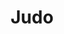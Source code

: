---
title: "Judo"
description: "Tällä sivulla on tietoa judosta."

service:
  enable: true
  service_item:
    - title: "Judo lajina"
      images:
      - "../../images/judothrow2.webp"
      content: |
        Judo on maailman levinnein ja harrastajamääriltään suurin kamppailulaji. Kansainväliseen judoliittoon IJF kuuluu 200 jäsenmaata. Judo on olympialajien joukossa viidenneksi suurin laji kansainvälisen liiton jäsenmaiden lukumäärällä mitattuna. Euroopassa lajia harrastaa yli kaksi miljoonaa ihmistä. Suomessa seuroja on 123 ja harrastajia niissä yhteensä n. 12.500.

        Judo syntyi 1880-luvulla, kun lajin kehittäjä, kasvatustieteen professori, Jigoro Kano muokkasi vanhoista japanilaista taistelutaidoista liikuntamuodon, jossa vastustajaa vahingoittamatta voitiin kilpailla. Judo esiteltiin ensimmäisen kerran Suomessa jo vuonna 1890, jolloin lajin kehittäjä vieraili Helsingissä. Varsinainen judotoiminta alkoi Suomessa 1954. Suomen Judoliitto ry perustettiin vuonna 1958. Olympialajiksi judo valittiin 1964.
        
    - title: "Judo Kokkolassa"
      images:
      - "../../images/judochoke1.webp"
      content: |
        Kokkolassa Judoa on harrastettu kahdeksankymmentäluvun alusta. Aluksi toimittiin Kokkolan Veikkojen puitteissa. Vuodesta 1993 alkaen on toimittu Kokkolan Budon Judojaostona. Judokoita seurassa on noin 30, joista aktiivisesti kilpailevia 5-10 judokaa. Menestystä on tullut aluemestaruuskisoista.

        Kokkolan Budossa joukkoon mahtuu harrastamaan sekä kunto- että kisajudoa. Mattojudoa seurassamme arvostetaan erityisesti.
        
        **Tiedustelut:**
        Jukka Aalto: 050 351 0976
        Timo Sivula: 045 624 5150
        
    - title: "Muksujudo- ja perhejudo"
      images:
      - "../../images/judoukemi.webp"
      content: |
        Kokkolan Budon muksujudoon pääsee 3 – 6 vuotiaana aikuisen kanssa. Nimi Judo tarkoittaa pehmeää tietä ja sen mukaisesti vastustajaa ei lyödä eikä potkita, vaan Judo opettaa joustamaan sekä fyysisesti että henkisesti.

        Mitä nuorempana aloittaa, sen paremmat mahdollisuudet ovat elinikäisen oppimisen aikana omaksua vaikeatkin tekniikat niin, että ne ovat mahdollisimman luontevia. Tärkeintä on opetella käytöstapoja ja toisen kunnioittamisen periaatetta. Itsensä hallitseva ja judon periaatteet tunteva judoka on henkisesti ja fyysisesti vahva myös judotatamin ulkopuolella. Judon arvot: joustaminen, yhteinen hyvä ja hyödyn maksimointi tukevat tätä kehitystä.

        3-6 vuotiaat opettelevat judoa muksujudossa leikin ja kisaamisen varjolla yhdessä vanhemman kanssa. Iän karttumisen myötä opetellaan vaikeampia asioita.  Muksujudo kehittää lapsen motoriikkaa, kordinaatiota, ryhmätyöskentelytaitoja sekä oikeanlaista rohkeutta tehdä uusia asioita, auttaen näin lapsen kokonaiskehitystä.

timetable:
  enable: true
  title: "Judon harjoitusajat"
  timetable_item:
    - name: "Judon peruskurssi ja ylemmät vyöt"
      time1: "Tiistai klo 18:00-19:30"
      time1location: (Martial Arts Center)
      time2: "Torstai klo 18:00-19:00"
      time2location: (Martial Arts Center)

    - name: "Junnujudo"
      time1: "Tiistai klo 16:00-17:00"
      time1location: "(Martial Arts Center)"
      time2: "Perjantai klo 16:00-17:00"
      time2location: "(Kampushalli)"

    - name: "Muksu- ja perhejudo"
      time1: "Sunnuntai klo 10:00-11:00"
      time1location: (Martial Arts Center)

    - name: "Judo katatreenit"
      time1: "Sunnuntai klo 15:30-16:30"
      time1location: (Martial Arts Center)

coaches:
  enable: true
  title: "Judon valmentajat"
  coach_item:

    - name: "Rachid El Kadiri"
      belt: "3. dan musta vyö"
      beltcolor: "#222"
      image: "../../images/coaches/Rachid El Kadiri.webp"
      description: "Peruskurssin ja ylempien vöiden valmentaja"

    - name: "Timo Sivula"
      belt: "1. dan musta vyö"
      beltcolor: "#222"
      image: "../../images/coaches/Timo Sivula.webp"
      description: "Katakurssin valmentaja"

    - name: "Jukka Aalto"
      belt: "1. kyu ruskea vyö"
      image: "../../images/coaches/Jukka Aalto.webp"
      beltcolor: "#3f2a14"
      description: "Seniorijudon valmentaja"

    - name: "Jani Möller"
      belt: "2. kyu sininen vyö"
      beltcolor: "#355cb0"
      image: "../../images/coaches/Missing Picture.webp"
      description: "Peruskurssin ja ylempien vöiden valmentaja"

    - name: "Jemina Salonen"
      belt: "2. kyu sininen vyö"
      beltcolor: "#355cb0"
      image: "../../images/coaches/Jemina Salonen.png"
      description: "Junnujudon valmentaja"

    - name: "Mira Ojala"
      belt: "5. kyu keltainen vyö"
      beltcolor: "#355cb0"
      image: "../../images/coaches/Missing Picture.webp"
      description: "Junnujudon valmentaja"    

#    - name: "Tomi Laaksonen"
#      belt: "?. kyu ? vyö"
#      beltcolor: "#DEDED9"
#      image: "../../images/coaches/Missing Picture.webp"
#      description: "Junnujudon valmentaja"  
      
moreinfo:
  enable: true
  title: "Judon harrastajille"
  content: |
    Liitto: [Suomen Judoliitto](https://www.judoliitto.fi/)

    Kokkolan Budolla on käytössä [Suomisport](https://www.suomisport.fi), josta harrastajat saavat ostettua lisenssit ja vakuutukset.
---